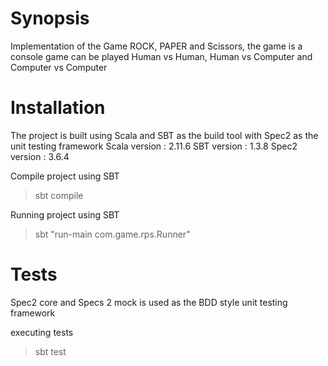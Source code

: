 # Synopsis

Implementation of the Game ROCK, PAPER and Scissors, the game is a console game can be played Human vs Human, Human vs Computer and Computer vs Computer
  
# Installation

The project is built using Scala and SBT as the build tool with Spec2 as the unit testing framework
 Scala version : 2.11.6
 SBT version   : 1.3.8
 Spec2 version : 3.6.4
 
Compile project using SBT
  > sbt compile
  
Running project using SBT
  > sbt "run-main com.game.rps.Runner"
  
# Tests
  
  Spec2 core and Specs 2 mock is used as the BDD style unit testing framework
  
  executing tests
  > sbt test